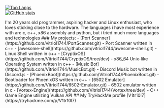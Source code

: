 [![Top Langs](https://github-readme-stats.vercel.app/api/top-langs/?username=ilobilo&langs_count=10&layout=compact&theme=radical)](https://github.com/anuraghazra/github-readme-stats)\
[![GitHub stats](https://github-readme-stats.vercel.app/api?username=vitriol1744&show_icons=true&theme=radical)](https://github.com/anuraghazra/github-readme-stats)
<!--
**vitriol1744/vitriol1744** is a ✨ _special_ ✨ repository because its `README.md` (this file) appears on your GitHub profile.

Here are some ideas to get you started:

- 🔭 I’m currently working on [CryptixOS](https://github.com/Vitriol1744/CryptixOS/tree/dev)
- 🌱 I’m currently learning programming on arm
- 👯 I’m looking to collaborate on OsDev projects
- 🤔 I’m looking for help with design and efficient implementation of common data structures and algorithms
- 💬 Ask me about x86, c++, osdev related questions
- 📫 How to reach me: v1tr10l7 on discord, v1tr10l7@proton.me mail 
- ⚡ Fun fact: i love osdev and low level programming
--!>

<!--
[GitHub stats](https://github-readme-stats.vercel.app/api?username=Vitriol1744&show_icons=true&theme=dark&count_private=true)](https://github.com/Vitriol1744/Vitriol1744)
--!>

I'm 20 years old programmer, aspiring hacker and Linux enthusiast, who loves sticking close to the hardware. The languages i have most experience with are c, c++, x86 assembly and python, but i tried much more languages and technologies

### My projects:
- [Port Scanner](https://github.com/vitriol1744/PortScanner.git) - Port Scanner written in c++
- [awesome-shell](https://github.com/vitriol1744/awesome-shell.git) - Linux Shell written in c++
- [CryptixOS](https://github.com/Vitriol1744/CryptixOS/tree/dev) - x86_64 Unix-like Operating System written in c++
- [Music Bot](https://github.com/Vitriol1744/MusicBot.git) - Discord Music bot written in Discord.js
- [PhoenixBoot](https://github.com/Vitriol1744/PhoenixBoot.git) - Bootloader for PhoenixOS written in c++
- [6502 Emulator](https://github.com/Vitriol1744/6502-Emulator.git) - 6502 emulator written in c
- [Vortex-Engine](https://github.com/Vitriol1744/Vortex/tree/dev) - C++ Game Engine utilizing Vulkan API


## My TryHackMe profile
[V1tr10l7](https://tryhackme.com/p/V1tr10l7)
